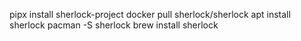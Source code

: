 pipx install sherlock-project
docker pull sherlock/sherlock
apt install sherlock
pacman -S sherlock
brew install sherlock
